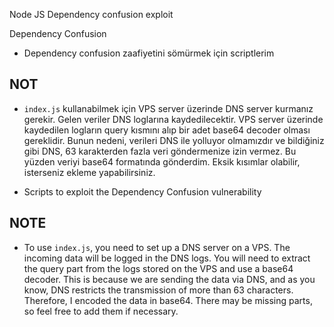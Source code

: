 Node JS Dependency confusion exploit

Dependency Confusion

- Dependency confusion zaafiyetini sömürmek için scriptlerim

## NOT ##
- `index.js` kullanabilmek için VPS server üzerinde DNS server kurmanız gerekir. Gelen veriler DNS loglarına kaydedilecektir. VPS server üzerinde kaydedilen logların query kısmını alıp bir adet base64 decoder olması gereklidir. Bunun nedeni, verileri DNS ile yolluyor olmamızdır ve bildiğiniz gibi DNS, 63 karakterden fazla veri göndermenize izin vermez. Bu yüzden veriyi base64 formatında gönderdim. Eksik kısımlar olabilir, isterseniz ekleme yapabilirsiniz.


- Scripts to exploit the Dependency Confusion vulnerability

## NOTE ##
- To use `index.js`, you need to set up a DNS server on a VPS. The incoming data will be logged in the DNS logs. You will need to extract the query part from the logs stored on the VPS and use a base64 decoder. This is because we are sending the data via DNS, and as you know, DNS restricts the transmission of more than 63 characters. Therefore, I encoded the data in base64. There may be missing parts, so feel free to add them if necessary.
